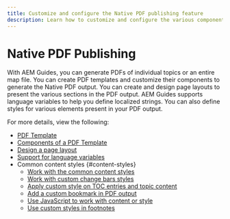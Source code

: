 ```yaml
---
title: Customize and configure the Native PDF publishing feature
description: Learn how to customize and configure the various components of the Native PDF Feature.
---
```




# Native PDF Publishing

  With AEM Guides, you can generate PDFs of individual topics or an entire map file. You can create PDF templates and customize their components to generate the Native PDF output. You can create and design page layouts to present the various sections in the PDF output. AEM Guides supports language variables to help you define localized strings. You can also define styles for various elements present in your PDF output. 

For more details, view the following:
* [PDF Template](../native-pdf/pdf-template.md)
* [Components of a PDF Template](../native-pdf/components-pdf-template.md)
* [Design a page layout](../native-pdf/design-page-layout.md)
* [Support for language variables](../native-pdf/native-pdf-language-variables.md)
* Common content styles {#content-styles}
    * [Work with the common content styles](../native-pdf/stylesheet.md)
    * [Work with custom change bars styles](../native-pdf/change-bar-style.md)
    * [Apply custom style on TOC entries and topic content](../native-pdf/custom-style-toc.md)
    * [Add a custom bookmark in PDF output](../native-pdf/add-custom-bookmark.md)
    * [Use JavaScript to work with content or style](../native-pdf/use-javascript-content-style.md)
    * [Use custom styles in footnotes](../native-pdf/footnote-number-style.md)
